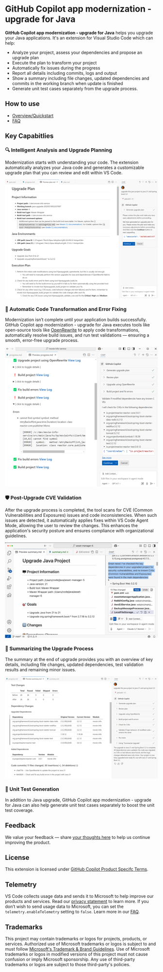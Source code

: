 # GitHub Copilot app modernization - upgrade for Java

**GitHub Copilot app modernization - upgrade for Java** helps you upgrade your Java applications. It's an extension for Visual Studio Code which can help:

- Analyze your project, assess your dependencies and propose an upgrade plan
- Execute the plan to transform your project
- Automatically fix issues during the progress
- Report all details including commits, logs and output
- Show a summary including file changes, updated dependencies and commits in the working branch when update is finished
- Generate unit test cases separately from the upgrade process.

## How to use

- [Overview/Quickstart](https://aka.ms/java-upgrade-docs)
- [FAQ](https://aka.ms/ghcp-appmod/java-upgrade-faq)

## Key Capabitlies

### 🔍 Intelligent Analysis and Upgrade Planning

Modernization starts with understanding your code. The extension automatically analyzes your Java code and generates a customizable upgrade plan that you can review and edit within VS Code.

![Plan](https://raw.githubusercontent.com/microsoft/vscode-java-pack/refs/heads/java-upgrade/docs/plan.png)

### 🔧 Automatic Code Transformation and Error Fixing

Modernization isn’t complete until your application builds successfully. GitHub Copilot app modernization - upgrade for Java executes tools like open-source tools like [OpenRewrite](https://docs.openrewrite.org/) to apply code transformations, automatically resolve build issues, and run test validations — ensuring a smooth, error-free upgrade process.

![Build and Fix](https://raw.githubusercontent.com/microsoft/vscode-java-pack/refs/heads/java-upgrade/docs/buildfix.png)

### 🛡️ Post-Upgrade CVE Validation

After the upgrade process is completed, the tool scans for CVE (Common Vulnerabilities and Exposures) issues and code inconsistencies. When such issues are detected, it automatically applies fixes within VS Code Agent Mode, allowing the user to review the changes. This enhances the application's security posture and ensures compliance with organizational guidelines.

![CVE Check](https://raw.githubusercontent.com/microsoft/vscode-java-pack/refs/heads/java-upgrade/docs/cve.png)

### 🔄 Summarizing the Upgrade Process

The summary at the end of upgrade provides you with an overview of key details, including file changes, updated dependencies, test validation results and remaining minor issues.

![Summary](https://raw.githubusercontent.com/microsoft/vscode-java-pack/refs/heads/java-upgrade/docs/summary.png)

### 🧪 Unit Test Generation

In addition to Java upgrade, GitHub Copilot app modernization - upgrade for Java can also help generate unit test cases separately to boost the unit test coverage.

## Feedback

We value your feedback — share [your thoughts here](https://aka.ms/AM4JFeedback) to help us continue improving the product.

## License

This extension is licensed under [GitHub Copilot Product Specifc Terms](https://github.com/customer-terms/github-copilot-product-specific-terms).

## Telemetry

VS Code collects usage data and sends it to Microsoft to help improve our products and services. Read our [privacy statement](https://go.microsoft.com/fwlink/?LinkId=521839) to learn more. If you don’t wish to send usage data to Microsoft, you can set the `telemetry.enableTelemetry` setting to `false`. Learn more in our [FAQ](https://code.visualstudio.com/docs/supporting/faq#_how-to-disable-telemetry-reporting).

## Trademarks

This project may contain trademarks or logos for projects, products, or services. Authorized use of Microsoft
trademarks or logos is subject to and must follow
[Microsoft's Trademark & Brand Guidelines](https://www.microsoft.com/en-us/legal/intellectualproperty/trademarks/usage/general).
Use of Microsoft trademarks or logos in modified versions of this project must not cause confusion or imply Microsoft sponsorship.
Any use of third-party trademarks or logos are subject to those third-party's policies.
